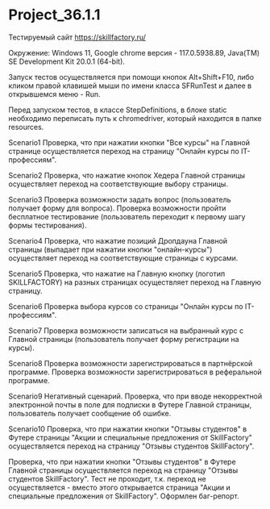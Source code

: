 # Project_36.1.1

Тестируемый сайт https://skillfactory.ru/

Окружение: Windows 11, Google chrome версия - 117.0.5938.89, Java(TM) SE Development Kit 20.0.1 (64-bit).

Запуск тестов осуществляется при помощи кнопок Alt+Shift+F10, либо кликом правой клавишей мыши по имени класса SFRunTest и далее в открывшемся меню - Run.

Перед запуском тестов, в классе StepDefinitions, в блоке statiс необходимо переписать путь к chromedriver, который находится в папке resources.

Scenario1
Проверка, что при нажатии кнопки "Все курсы" на Главной странице осуществляется переход на страницу "Онлайн курсы по IT-профессиям".

Scenario2
Проверка, что нажатие кнопок Хедера Главной страницы осуществляет переход на соответствующие выбору страницы.

Scenario3
Проверка возможности задать вопрос (пользователь получает форму для вопроса). Проверка возможности пройти бесплатное тестирование (пользователь переходит к первому шагу формы тестирования).

Scenario4
Проверка, что нажатие позиций Дропдауна Главной страницы (выпадает при нажатии кнопки "онлайн-курсы") осуществляет переход на соответствующие страницы с курсами.

Scenario5
Проверка, что нажатие на Главную кнопку (логотип SKILLFACTORY) на разных страницах осуществляет переход на Главную страницу.

Scenario6
Проверка выбора курсов со страницы "Онлайн курсы по IT-профессиям".

Scenario7
Проверка возможности записаться на выбранный курс с Главной страницы (пользователь получает форму регистрации на курсы).

Scenario8
Проверка возможности зарегистрироваться в партнёрской программе. Проверка возможности зарегистрироваться в реферальной программе.

Scenario9
Негативный сценарий. Проверка, что при вводе некорректной электронной почты в поле для подписки в Футере Главной страницы, пользователь получает сообщение об ошибке.

Scenario10
Проверка, что при нажатии кнопки "Отзывы студентов" в Футере страницы "Акции и специальные предложения от SkillFactory" осуществляется переход на страницу "Отзывы студентов SkillFactory".

Проверка, что при нажатии кнопки "Отзывы студентов" в Футере Главной страницы осуществляется переход на страницу "Отзывы студентов SkillFactory". Тест не проходит, т.к. переход не осуществляется - вместо этого открывается страница "Акции и специальные предложения от SkillFactory". Оформлен баг-репорт.
